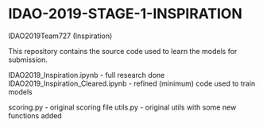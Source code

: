 # IDAO-2019-STAGE-1-INSPIRATION
IDAO2019Team727 (Inspiration)

This repository contains the source code used to learn the models for submission.

IDAO2019_Inspiration.ipynb - full research done
IDAO2019_Inspiration_Cleared.ipynb - refined (minimum) code used to train models

scoring.py - original scoring file
utils.py - original utils with some new functions added
